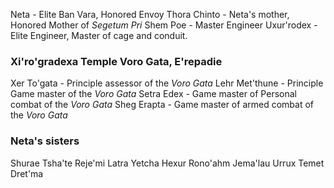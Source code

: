 Neta - Elite Ban Vara, Honored Envoy
Thora Chinto - Neta's mother, Honored Mother of _Segetum Pri_
Shem Poe - Master Engineer
Uxur'rodex - Elite Engineer, Master of cage and conduit.

### Xi'ro'gradexa Temple Voro Gata, E'repadie

Xer To'gata - Principle assessor of the _Voro Gata_
Lehr Met'thune - Principle Game master of the _Voro Gata_
Setra Edex - Game master of Personal combat of the _Voro Gata_
Sheg Erapta - Game master of armed combat of the _Voro Gata_


### Neta's sisters

Shurae
Tsha'te
Reje'mi
Latra
Yetcha
Hexur
Rono'ahm
Jema'lau
Urrux
Temet
Dret'ma
